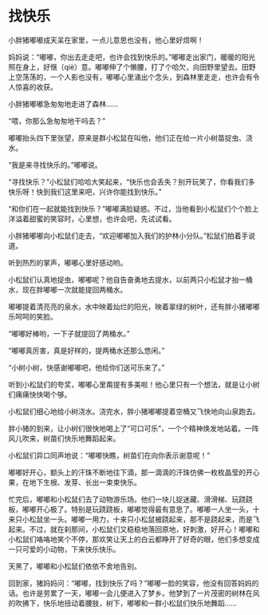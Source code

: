 # 找快乐

小胖猪嘟嘟成天呆在家里，一点儿意思也没有，他心里好烦啊！

妈妈说：“嘟嘟，你出去走走吧，也许会找到快乐的。”嘟嘟走出家门，暖暖的阳光照在身上，好惬〔qiè〕意。嘟嘟伸了个懒腰，打了个哈欠，向田野里望去。田野上空荡荡的，一个人影也没有，嘟嘟心里涌出个念头，到森林里走走，也许会有令人惊喜的收获。

小胖猪嘟嘟急匆匆地走进了森林……

“喂，你那么急匆匆地干吗去？”

嘟嘟抬头四下里张望，原来是群小松鼠在叫他，他们正在给一片小树苗捉虫、浇水。

“我是来寻找快乐的。”嘟嘟说。

“寻找快乐？”小松鼠们哈哈大笑起来，“快乐也会丢失？别开玩笑了，你看我们多快乐呀！快到我们这里来吧，兴许你能找到快乐。”

“和你们在一起就能找到快乐？”嘟嘟满脸疑惑。不过，当他看到小松鼠们个个脸上洋溢着甜蜜的笑容时，心里想，也许会吧，先试试看。

小胖猪嘟嘟向小松鼠们走去，“欢迎嘟嘟加入我们的护林小分队。”松鼠们拍着手说道。

听到热烈的掌声，嘟嘟心里好感动哟。

小松鼠们认真地捉虫，嘟嘟呢？他自告奋勇地去提水，以前两只小松鼠才抬一桶水，现在胖嘟嘟一次就能提回两桶水。

嘟嘟提着清亮亮的泉水，水中映着灿烂的阳光，映着翠绿的树叶，还有胖小猪嘟嘟乐呵呵的笑脸。

“嘟嘟好棒哟，一下子就提回了两桶水。”

“嘟嘟真厉害，真是好样的，提两桶水还那么悠闲。”

“小树小树，快感谢嘟嘟吧，他给你们送可乐来了。”

听到小松鼠们的夸奖，嘟嘟心里甭提有多美啦！他心里只有一个想法，就是让小树们痛痛快快喝个够。

小松鼠们细心地给小树浇水。浇完水，胖小猪嘟嘟提着空桶又飞快地向山泉跑去。

胖小猪的到来，让小树们很快地喝上了“可口可乐”，一个个精神焕发地站着。一阵风儿吹来，树苗们快乐地舞蹈起来。

小松鼠们异口同声地说：“嘟嘟快瞧，树苗们在向你表示谢意呢！”

嘟嘟好开心，额头上的汗珠不断地往下滴，那一滴滴的汗珠仿佛一枚枚晶莹的开心果，在地下生根、发芽、长出一束束快乐。

忙完后，嘟嘟和小松鼠们去了动物游乐场。他们一块儿捉迷藏、滑滑梯、玩跷跷板，嘟嘟开心极了。特别是玩跷跷板，嘟嘟觉得最有意思了。嘟嘟一人坐一头，十来只小松鼠坐一头。嘟嘟一用力，十来只小松鼠被跷起来，那不是跷起来，而是飞起来。不过，就在刹那间，小松鼠们又稳稳地落回原地，好刺激，好开心！嘟嘟和小松鼠们咯咯地笑个不停，那欢笑让天上的白云都睁开了好奇的眼，他们多想变成一只可爱的小动物，下来快乐快乐。

天黑了，嘟嘟和小松鼠们依依不舍地告别。

回到家，猪妈妈问：“嘟嘟，找到快乐了吗？”嘟嘟一脸的笑容，他没有回答妈妈的话。也许是劳累了一天，嘟嘟一会儿便进入了梦乡。他梦到了一片茂密的树林在风的吹拂下，快乐地扭动着腰肢，树下，嘟嘟和一群小松鼠们快乐地舞蹈……
